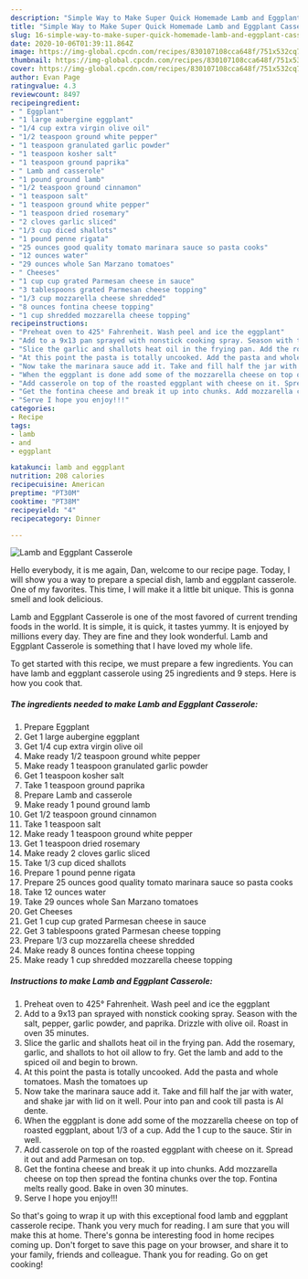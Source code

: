 ```yaml
---
description: "Simple Way to Make Super Quick Homemade Lamb and Eggplant Casserole"
title: "Simple Way to Make Super Quick Homemade Lamb and Eggplant Casserole"
slug: 16-simple-way-to-make-super-quick-homemade-lamb-and-eggplant-casserole
date: 2020-10-06T01:39:11.864Z
image: https://img-global.cpcdn.com/recipes/830107108cca648f/751x532cq70/lamb-and-eggplant-casserole-recipe-main-photo.jpg
thumbnail: https://img-global.cpcdn.com/recipes/830107108cca648f/751x532cq70/lamb-and-eggplant-casserole-recipe-main-photo.jpg
cover: https://img-global.cpcdn.com/recipes/830107108cca648f/751x532cq70/lamb-and-eggplant-casserole-recipe-main-photo.jpg
author: Evan Page
ratingvalue: 4.3
reviewcount: 8497
recipeingredient:
- " Eggplant"
- "1 large aubergine eggplant"
- "1/4 cup extra virgin olive oil"
- "1/2 teaspoon ground white pepper"
- "1 teaspoon granulated garlic powder"
- "1 teaspoon kosher salt"
- "1 teaspoon ground paprika"
- " Lamb and casserole"
- "1 pound ground lamb"
- "1/2 teaspoon ground cinnamon"
- "1 teaspoon salt"
- "1 teaspoon ground white pepper"
- "1 teaspoon dried rosemary"
- "2 cloves garlic sliced"
- "1/3 cup diced shallots"
- "1 pound penne rigata"
- "25 ounces good quality tomato marinara sauce so pasta cooks"
- "12 ounces water"
- "29 ounces whole San Marzano tomatoes"
- " Cheeses"
- "1 cup cup grated Parmesan cheese in sauce"
- "3 tablespoons grated Parmesan cheese topping"
- "1/3 cup mozzarella cheese shredded"
- "8 ounces fontina cheese topping"
- "1 cup shredded mozzarella cheese topping"
recipeinstructions:
- "Preheat oven to 425° Fahrenheit. Wash peel and ice the eggplant"
- "Add to a 9x13 pan sprayed with nonstick cooking spray. Season with the salt, pepper, garlic powder, and paprika. Drizzle with olive oil. Roast in oven 35 minutes."
- "Slice the garlic and shallots heat oil in the frying pan. Add the rosemary, garlic, and shallots to hot oil allow to fry. Get the lamb and add to the spiced oil and begin to brown."
- "At this point the pasta is totally uncooked. Add the pasta and whole tomatoes. Mash the tomatoes up"
- "Now take the marinara sauce add it. Take and fill half the jar with water, and shake jar with lid on it well. Pour into pan and cook till pasta is Al dente."
- "When the eggplant is done add some of the mozzarella cheese on top of roasted eggplant, about 1/3 of a cup. Add the 1 cup to the sauce. Stir in well."
- "Add casserole on top of the roasted eggplant with cheese on it. Spread it out and add Parmesan on top."
- "Get the fontina cheese and break it up into chunks. Add mozzarella cheese on top then spread the fontina chunks over the top. Fontina melts really good. Bake in oven 30 minutes."
- "Serve I hope you enjoy!!!"
categories:
- Recipe
tags:
- lamb
- and
- eggplant

katakunci: lamb and eggplant 
nutrition: 208 calories
recipecuisine: American
preptime: "PT30M"
cooktime: "PT38M"
recipeyield: "4"
recipecategory: Dinner

---
```



![Lamb and Eggplant Casserole](https://img-global.cpcdn.com/recipes/830107108cca648f/751x532cq70/lamb-and-eggplant-casserole-recipe-main-photo.jpg)

Hello everybody, it is me again, Dan, welcome to our recipe page. Today, I will show you a way to prepare a special dish, lamb and eggplant casserole. One of my favorites. This time, I will make it a little bit unique. This is gonna smell and look delicious.

Lamb and Eggplant Casserole is one of the most favored of current trending foods in the world. It is simple, it is quick, it tastes yummy. It is enjoyed by millions every day. They are fine and they look wonderful. Lamb and Eggplant Casserole is something that I have loved my whole life.




To get started with this recipe, we must prepare a few ingredients. You can have lamb and eggplant casserole using 25 ingredients and 9 steps. Here is how you cook that.

<!--inarticleads1-->

##### The ingredients needed to make Lamb and Eggplant Casserole:

1. Prepare  Eggplant
1. Get 1 large aubergine eggplant
1. Get 1/4 cup extra virgin olive oil
1. Make ready 1/2 teaspoon ground white pepper
1. Make ready 1 teaspoon granulated garlic powder
1. Get 1 teaspoon kosher salt
1. Take 1 teaspoon ground paprika
1. Prepare  Lamb and casserole
1. Make ready 1 pound ground lamb
1. Get 1/2 teaspoon ground cinnamon
1. Take 1 teaspoon salt
1. Make ready 1 teaspoon ground white pepper
1. Get 1 teaspoon dried rosemary
1. Make ready 2 cloves garlic sliced
1. Take 1/3 cup diced shallots
1. Prepare 1 pound penne rigata
1. Prepare 25 ounces good quality tomato marinara sauce so pasta cooks
1. Take 12 ounces water
1. Take 29 ounces whole San Marzano tomatoes
1. Get  Cheeses
1. Get 1 cup cup grated Parmesan cheese in sauce
1. Get 3 tablespoons grated Parmesan cheese topping
1. Prepare 1/3 cup mozzarella cheese shredded
1. Make ready 8 ounces fontina cheese topping
1. Make ready 1 cup shredded mozzarella cheese topping




<!--inarticleads2-->

##### Instructions to make Lamb and Eggplant Casserole:

1. Preheat oven to 425° Fahrenheit. Wash peel and ice the eggplant
1. Add to a 9x13 pan sprayed with nonstick cooking spray. Season with the salt, pepper, garlic powder, and paprika. Drizzle with olive oil. Roast in oven 35 minutes.
1. Slice the garlic and shallots heat oil in the frying pan. Add the rosemary, garlic, and shallots to hot oil allow to fry. Get the lamb and add to the spiced oil and begin to brown.
1. At this point the pasta is totally uncooked. Add the pasta and whole tomatoes. Mash the tomatoes up
1. Now take the marinara sauce add it. Take and fill half the jar with water, and shake jar with lid on it well. Pour into pan and cook till pasta is Al dente.
1. When the eggplant is done add some of the mozzarella cheese on top of roasted eggplant, about 1/3 of a cup. Add the 1 cup to the sauce. Stir in well.
1. Add casserole on top of the roasted eggplant with cheese on it. Spread it out and add Parmesan on top.
1. Get the fontina cheese and break it up into chunks. Add mozzarella cheese on top then spread the fontina chunks over the top. Fontina melts really good. Bake in oven 30 minutes.
1. Serve I hope you enjoy!!!




So that's going to wrap it up with this exceptional food lamb and eggplant casserole recipe. Thank you very much for reading. I am sure that you will make this at home. There's gonna be interesting food in home recipes coming up. Don't forget to save this page on your browser, and share it to your family, friends and colleague. Thank you for reading. Go on get cooking!
